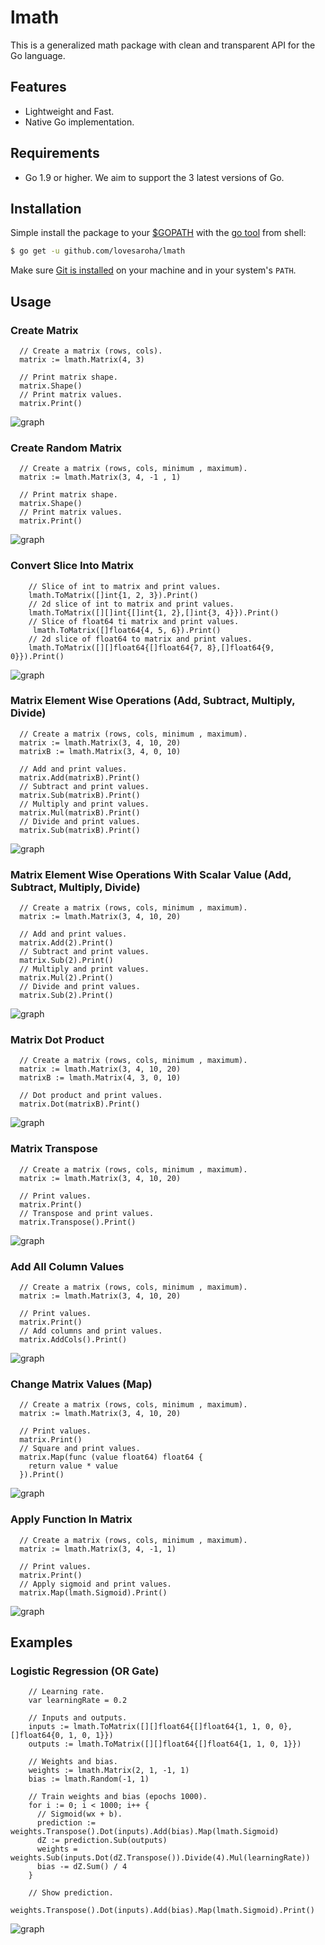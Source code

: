 # lmath
This is a generalized math package with clean and transparent API for the Go language.

## Features
- Lightweight and Fast.
- Native Go implementation.

## Requirements
- Go 1.9 or higher. We aim to support the 3 latest versions of Go.

## Installation
Simple install the package to your [$GOPATH](https://github.com/golang/go/wiki/GOPATH "GOPATH") with the [go tool](https://golang.org/cmd/go/ "go command") from shell:
```bash
$ go get -u github.com/lovesaroha/lmath
```
Make sure [Git is installed](https://git-scm.com/downloads) on your machine and in your system's `PATH`.

## Usage

### Create Matrix 

```Golang
  // Create a matrix (rows, cols).
  matrix := lmath.Matrix(4, 3)

  // Print matrix shape.
  matrix.Shape()
  // Print matrix values.
  matrix.Print()

```
![graph](https://raw.githubusercontent.com/lovesaroha/gimages/main/38.png)

### Create Random Matrix 

```Golang
  // Create a matrix (rows, cols, minimum , maximum).
  matrix := lmath.Matrix(3, 4, -1 , 1)

  // Print matrix shape.
  matrix.Shape()
  // Print matrix values.
  matrix.Print()
```
![graph](https://raw.githubusercontent.com/lovesaroha/gimages/main/39.png)

### Convert Slice Into Matrix 

```Golang
    // Slice of int to matrix and print values.
    lmath.ToMatrix([]int{1, 2, 3}).Print()
    // 2d slice of int to matrix and print values.
    lmath.ToMatrix([][]int{[]int{1, 2},[]int{3, 4}}).Print()
    // Slice of float64 ti matrix and print values.
     lmath.ToMatrix([]float64{4, 5, 6}).Print()
    // 2d slice of float64 to matrix and print values.
    lmath.ToMatrix([][]float64{[]float64{7, 8},[]float64{9, 0}}).Print()
```
![graph](https://raw.githubusercontent.com/lovesaroha/gimages/main/45.png)

### Matrix Element Wise Operations (Add, Subtract, Multiply, Divide) 

```Golang
  // Create a matrix (rows, cols, minimum , maximum).
  matrix := lmath.Matrix(3, 4, 10, 20)
  matrixB := lmath.Matrix(3, 4, 0, 10)

  // Add and print values.
  matrix.Add(matrixB).Print()
  // Subtract and print values.
  matrix.Sub(matrixB).Print()
  // Multiply and print values.
  matrix.Mul(matrixB).Print()
  // Divide and print values.
  matrix.Sub(matrixB).Print()
```
![graph](https://raw.githubusercontent.com/lovesaroha/gimages/main/40.png)

### Matrix Element Wise Operations With Scalar Value (Add, Subtract, Multiply, Divide) 

```Golang
  // Create a matrix (rows, cols, minimum , maximum).
  matrix := lmath.Matrix(3, 4, 10, 20)

  // Add and print values.
  matrix.Add(2).Print()
  // Subtract and print values.
  matrix.Sub(2).Print()
  // Multiply and print values.
  matrix.Mul(2).Print()
  // Divide and print values.
  matrix.Sub(2).Print()
```
![graph](https://raw.githubusercontent.com/lovesaroha/gimages/main/47.png)

### Matrix Dot Product 

```Golang
  // Create a matrix (rows, cols, minimum , maximum).
  matrix := lmath.Matrix(3, 4, 10, 20)
  matrixB := lmath.Matrix(4, 3, 0, 10)

  // Dot product and print values.
  matrix.Dot(matrixB).Print()
```
![graph](https://raw.githubusercontent.com/lovesaroha/gimages/main/41.png)

### Matrix Transpose
```Golang
  // Create a matrix (rows, cols, minimum , maximum).
  matrix := lmath.Matrix(3, 4, 10, 20)

  // Print values.
  matrix.Print()
  // Transpose and print values.
  matrix.Transpose().Print()
```
![graph](https://raw.githubusercontent.com/lovesaroha/gimages/main/42.png)

### Add All Column Values
```Golang
  // Create a matrix (rows, cols, minimum , maximum).
  matrix := lmath.Matrix(3, 4, 10, 20)

  // Print values.
  matrix.Print()
  // Add columns and print values.
  matrix.AddCols().Print()
```
![graph](https://raw.githubusercontent.com/lovesaroha/gimages/main/46.png)

### Change Matrix Values (Map)
```Golang
  // Create a matrix (rows, cols, minimum , maximum).
  matrix := lmath.Matrix(3, 4, 10, 20)

  // Print values.
  matrix.Print()
  // Square and print values.
  matrix.Map(func (value float64) float64 {
    return value * value
  }).Print()
```
![graph](https://raw.githubusercontent.com/lovesaroha/gimages/main/43.png)

### Apply Function In Matrix
```Golang
  // Create a matrix (rows, cols, minimum , maximum).
  matrix := lmath.Matrix(3, 4, -1, 1)

  // Print values.
  matrix.Print()
  // Apply sigmoid and print values.
  matrix.Map(lmath.Sigmoid).Print()
```
![graph](https://raw.githubusercontent.com/lovesaroha/gimages/main/44.png)

## Examples

### Logistic Regression (OR Gate)
```Golang 
    // Learning rate.
    var learningRate = 0.2

    // Inputs and outputs.
    inputs := lmath.ToMatrix([][]float64{[]float64{1, 1, 0, 0},[]float64{0, 1, 0, 1}})
    outputs := lmath.ToMatrix([][]float64{[]float64{1, 1, 0, 1}})

    // Weights and bias.
    weights := lmath.Matrix(2, 1, -1, 1)
    bias := lmath.Random(-1, 1)

    // Train weights and bias (epochs 1000).
    for i := 0; i < 1000; i++ {
      // Sigmoid(wx + b).
      prediction := weights.Transpose().Dot(inputs).Add(bias).Map(lmath.Sigmoid)
      dZ := prediction.Sub(outputs)
      weights = weights.Sub(inputs.Dot(dZ.Transpose()).Divide(4).Mul(learningRate))
      bias -= dZ.Sum() / 4
    }

    // Show prediction.
    weights.Transpose().Dot(inputs).Add(bias).Map(lmath.Sigmoid).Print()

```
![graph](https://raw.githubusercontent.com/lovesaroha/gimages/main/48.png)